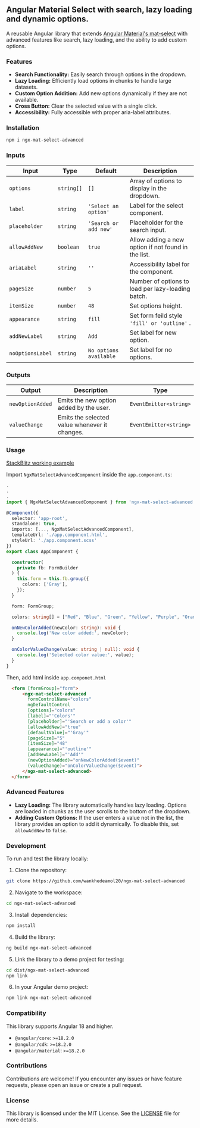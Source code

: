 
## Angular Material Select with search, lazy loading and dynamic options.

A reusable Angular library that extends [Angular Material's mat-select](https://material.angular.io/components/select) with advanced features like search, lazy loading, and the ability to add custom options.

### Features
* **Search Functionality:** Easily search through options in the dropdown.
* **Lazy Loading:** Efficiently load options in chunks to handle large datasets.
* **Custom Option Addition:** Add new options dynamically if they are not available.
* **Cross Button:** Clear the selected value with a single click.
* **Accessibility:** Fully accessible with proper aria-label attributes.

### Installation  

```bash
npm i ngx-mat-select-advanced
```

### Inputs  

| Input | Type  | Default | Description |  
| ----- | ----- | ----- | ----- |
| `options` | `string[]`| `[]` | Array of options to display in the dropdown. |
| `label` | `string` | `'Select an option'` | Label for the select component. |
| `placeholder` |  `string` | `'Search or add new'`  | Placeholder for the search input. | 
| `allowAddNew` | `boolean` | `true` | Allow adding a new option if not found in the list. |
| `ariaLabel` | `string` | `''` | Accessibility label for the component. |
| `pageSize` | `number` | `5` | Number of options to load per lazy-loading batch. |
| `itemSize` | `number` | `48` | Set options height. |
| `appearance` | `string` | `fill` | Set form feild style `'fill' or 'outline'` . |
| `addNewLabel` | `string` | `Add` | Set label for new option. |
| `noOptionsLabel` | `string` | `No options available` | Set label for no options. |


### Outputs  

| Output | Description | Type |
| ----- | ----- | ----- |  
| `newOptionAdded`  | Emits the new option added by the user.        | `EventEmitter<string>`  |
| `valueChange` | Emits the selected value whenever it changes. | `EventEmitter<string>` |



### Usage  

[StackBlitz working example](https://stackblitz.com/~/github.com/wankhedeamol20/ngx-mat-select-advanced?file=projects/example-app/src/app/app.component.ts)  

Import `NgxMatSelectAdvancedComponent` inside the `app.component.ts`:  
```typescript
.
.
.
import { NgxMatSelectAdvancedComponent } from 'ngx-mat-select-advanced';

@Component({
  selector: 'app-root',
  standalone: true,
  imports: [..., NgxMatSelectAdvancedComponent],
  templateUrl: './app.component.html',
  styleUrl: './app.component.scss'
})
export class AppComponent {

  constructor(
    private fb: FormBuilder
  ) {
    this.form = this.fb.group({
      colors: ['Gray'],
    });
  }

  form: FormGroup;

  colors: string[] = ["Red", "Blue", "Green", "Yellow", "Purple", "Orange", "Pink", "Brown", "Gray", "Black", "White", "Cyan", "Magenta", "Lime", "Teal", "Olive", "Maroon", "Navy", "Gold", "Silver"];

  onNewColorAdded(newColor: string): void {
    console.log('New color added:', newColor);
  }

  onColorValueChange(value: string | null): void {
    console.log('Selected color value:', value);
  }
}
```

Then, add html inside `app.componet.html`  
```html
  <form [formGroup]="form">
      <ngx-mat-select-advanced 
        formControlName="colors" 
        ngDefaultControl 
        [options]="colors" 
        [label]="'Colors'"
        [placeholder]="'Search or add a color'" 
        [allowAddNew]="true" 
        [defaultValue]="'Gray'" 
        [pageSize]="5"
        [itemSize]="48" 
        [appearance]="'outline'" 
        [addNewLabel]="'Add'" 
        (newOptionAdded)="onNewColorAdded($event)"
        (valueChange)="onColorValueChange($event)">
      </ngx-mat-select-advanced>
  </form>
```

### Advanced Features
* **Lazy Loading:** The library automatically handles lazy loading. Options are loaded in chunks as the user scrolls to the bottom of the dropdown.
* **Adding Custom Options:** If the user enters a value not in the list, the library provides an option to add it dynamically. To disable this, set `allowAddNew` to `false`.

### Development
To run and test the library locally:

1. Clone the repository:
```bash
git clone https://github.com/wankhedeamol20/ngx-mat-select-advanced
```
2. Navigate to the workspace:
```bash
cd ngx-mat-select-advanced
```
3. Install dependencies:
```bash
npm install
```
4. Build the library:
```bash
ng build ngx-mat-select-advanced
```
5. Link the library to a demo project for testing:
```bash
cd dist/ngx-mat-select-advanced
npm link
```
6. In your Angular demo project:
```bash
npm link ngx-mat-select-advanced
```

### Compatibility  

This library supports Angular 18 and higher.  
* `@angular/core`: `>=18.2.0`  
* `@angular/cdk`: `>=18.2.0`  
* `@angular/material`: `>=18.2.0`  

### Contributions  

Contributions are welcome! If you encounter any issues or have feature requests, please open an issue or create a pull request.

### License  
This library is licensed under the MIT License. See the [LICENSE](LICENSE) file for more details.
 